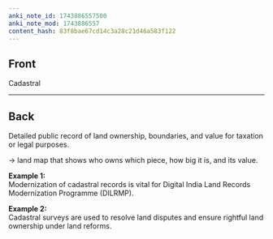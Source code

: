 ```yaml
---
anki_note_id: 1743886557500
anki_note_mod: 1743886557
content_hash: 83f8bae67cd14c3a28c21d46a583f122
---
```


## Front

Cadastral

<hr/>

## Back

Detailed public record of land ownership, boundaries, and value for taxation or legal purposes.

→ land map that shows who owns which piece, how big it is, and its value.

**Example 1:**  
Modernization of cadastral records is vital for Digital India Land Records Modernization Programme (DILRMP).

**Example 2:**  
Cadastral surveys are used to resolve land disputes and ensure rightful land ownership under land reforms.